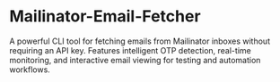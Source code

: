 # Mailinator-Email-Fetcher
A powerful CLI tool for fetching emails from Mailinator inboxes without requiring an API key. Features intelligent OTP detection, real-time monitoring, and interactive email viewing for testing and automation workflows.
